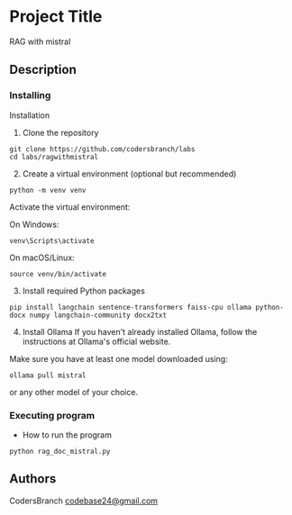 # Project Title

RAG with mistral 

## Description

### Installing

Installation
1. Clone the repository
 ```
git clone https://github.com/codersbranch/labs
cd labs/ragwithmistral
```

2. Create a virtual environment (optional but recommended)
```
python -m venv venv
```
Activate the virtual environment:

On Windows:
```
venv\Scripts\activate
```
On macOS/Linux:
```
source venv/bin/activate
```

3. Install required Python packages
 ```
pip install langchain sentence-transformers faiss-cpu ollama python-docx numpy langchain-community docx2txt
```


4. Install Ollama
If you haven't already installed Ollama, follow the instructions at Ollama's official website.

Make sure you have at least one model downloaded using:
```
ollama pull mistral
```
or any other model of your choice.

### Executing program
* How to run the program
```
python rag_doc_mistral.py
```

## Authors
 CodersBranch codebase24@gmail.com

